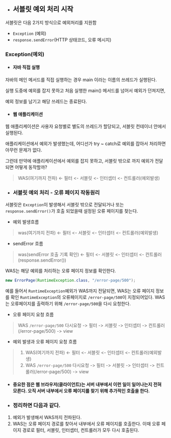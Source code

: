 * ## 서블릿 예외 처리 시작

서블릿은 다음 2가지 방식으로 예외처리를 지원함
* `Exception` (예외) 
* `response.sendError`(HTTP 상태코드, 오류 메시지)

### Exception(예외)

* #### 자바 직접 실행
자바의 메인 메서드를 직접 실행하는 경우 main 이라는 이름의 쓰레드가 실행된다.

실행 도중에 예외를 잡지 못하고 처음 실행한 main() 메서드를 넘어서 예외가 던져지면, 

예외 정보를 남기고 해당 쓰레드는 종료된다.


* ####  웹 애플리케이션
웹 애플리케이션은 사용자 요청별로 별도의 쓰레드가 할당되고, 서블릿 컨테이너 안에서 실행된다.

애플리케이션에서 예외가 발생했는데, 어디선가 try ~ catch로 예외를 잡아서 처리하면 아무런 문제가
없다. 

그런데 만약에 애플리케이션에서 예외를 잡지 못하고, 서블릿 밖으로 까지 예외가 전달되면 어떻게
동작할까?

> WAS(여기까지 전파) <- 필터 <- 서블릿 <- 인터셉터 <- 컨트롤러(예외발생)
> 


* ### 서블릿 예외 처리 - 오류 페이지 작동원리
서블릿은 `Exception`이 발생해서 서블릿 밖으로 전달되거나 또는  `response.sendError()`가 호출 되었을때 설정된 오류 페이지를 찾는다.

* 예외 발생흐름
> was(여기까지 전파) <- 필터 <- 서블릿 <- 인터셉터 <- 컨트롤러(예외발생)

* sendError 흐름
> was(sendError 호출 기록 확인) <- 필터 <- 서블릿 <- 인터셉터 <- 컨트롤러(response.sendError())

WAS는 해당 예외를 처리하는 오류 페이지 정보를 확인한다.
```java
new ErrorPage(RuntimeException.class, "/error-page/500");
```
예를 들어서 `RuntimeException`예외가 WAS까지 전달되면, WAS는 오류 페이지 정보를 확인
`RuntimeException`의 오류페이지로 `/error-page/500`이 지정되어있다. WAS는 오류페이지를 출력하기 위해 `/error-page/500`을 다시 요청한다.

* 오류 페이지 요청 흐름
> WAS `/error-page/500` 다시요청 -> 필터 -> 서블릿 -> 인터셉터 -> 컨트롤러(/error-page/500) -> view


* 예외 발생과 오류 페이지 요청 흐름
> 1. WAS(여기까지 전파) <- 필터 <- 서블릿 <- 인터셉터 <- 컨트롤러(예외발생)
> 2. WAS `/error-page/500` 다시요청 -> 필터 -> 서블릿 -> 인터셉터 -> 컨트롤러(/error-page/500) -> view

* #### 중요한 점은 웹 브라우저(클라이언트)는 서버 내부에서 이런 일이 일어나는지 전혀 모른다. 오직 서버 내부에서 오류 페이지를 찾기 위해 추가적인 호출을 한다.



* ### 정리하면 다음과 같다.
1. 예외가 발생해서 WAS까지 전파된다.
2. WAS는 오류 페이지 경로를 찾아서 내부에서 오류 페이지를 호출한다. 이때 오류 페이지 경로로 필터,
   서블릿, 인터셉터, 컨트롤러가 모두 다시 호출된다.